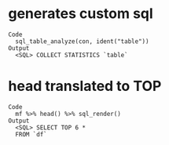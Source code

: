 # generates custom sql

    Code
      sql_table_analyze(con, ident("table"))
    Output
      <SQL> COLLECT STATISTICS `table`

# head translated to TOP

    Code
      mf %>% head() %>% sql_render()
    Output
      <SQL> SELECT TOP 6 *
      FROM `df`


